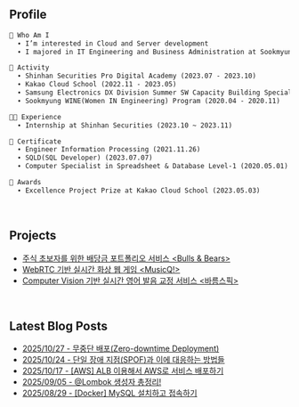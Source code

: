 <h2>  Profile  </h2>

```markdown
🌱 Who Am I
  ∙ I’m interested in Cloud and Server development
  ∙ I majored in IT Engineering and Business Administration at Sookmyung Women's University

📘 Activity
  ∙ Shinhan Securities Pro Digital Academy (2023.07 - 2023.10)
  ∙ Kakao Cloud School (2022.11 - 2023.05)
  ∙ Samsung Electronics DX Division Summer SW Capacity Building Special Lecture (2022.07 - 2022.08)
  ∙ Sookmyung WINE(Women IN Engineering) Program (2020.04 - 2020.11)

👩‍💻 Experience
  ∙ Internship at Shinhan Securities (2023.10 ~ 2023.11)

📜 Certificate
  ∙ Engineer Information Processing (2021.11.26)
  ∙ SQLD(SQL Developer) (2023.07.07)
  ∙ Computer Specialist in Spreadsheet & Database Level-1 (2020.05.01)

🏅 Awards
  ∙ Excellence Project Prize at Kakao Cloud School (2023.05.03)
```
<br>

<h2>  Projects  </h2>

- [주식 초보자를 위한 배당금 포트폴리오 서비스 <Bulls & Bears>](https://github.com/bulls-and-bears)
- [WebRTC 기반 실시간 화상 웹 게임 <MusicQ!>](https://github.com/Dream-Kakao)
- [Computer Vision 기반 실시간 영어 발음 교정 서비스 <바름스픽>](https://github.com/Barum-Speak/barumLipNet)

<br>

<h2>  Latest Blog Posts  </h2>

- [2025/10/27 - 무중단 배포(Zero-downtime Deployment)](https://chxrryda.tistory.com/329)
- [2025/10/24 - 단일 장애 지점(SPOF)과 이에 대응하는 방법들](https://chxrryda.tistory.com/328)
- [2025/10/17 - [AWS] ALB 이용해서 AWS로 서비스 배포하기](https://chxrryda.tistory.com/327)
- [2025/09/05 - @Lombok 생성자 총정리!](https://chxrryda.tistory.com/323)
- [2025/08/29 - [Docker] MySQL 설치하고 접속하기](https://chxrryda.tistory.com/321)

